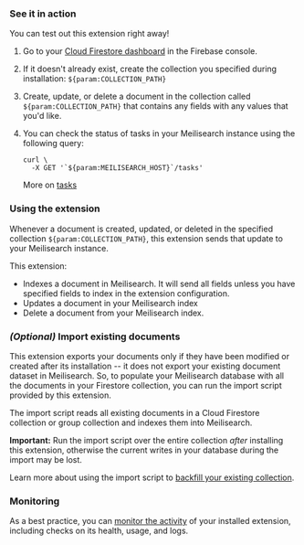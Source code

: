 ### See it in action

You can test out this extension right away!

1.  Go to your [Cloud Firestore dashboard](https://console.firebase.google.com/project/${param:PROJECT_ID}/firestore/data) in the Firebase console.

2.  If it doesn't already exist, create the collection you specified during installation: `${param:COLLECTION_PATH}`

3.  Create, update, or delete a document in the collection called `${param:COLLECTION_PATH}` that contains any fields with any values that you'd like.

4.  You can check the status of tasks in your Meilisearch instance using the following query:

    ```
    curl \
      -X GET '`${param:MEILISEARCH_HOST}`/tasks'
    ```
    More on [tasks](https://docs.meilisearch.com/reference/api/tasks.html#tasks)

### Using the extension

Whenever a document is created, updated, or deleted in the specified collection `${param:COLLECTION_PATH}`, this extension sends that update to your Meilisearch instance.

This extension:
- Indexes a document in Meilisearch. It will send all fields unless you have specified fields to index in the extension configuration.
- Updates a document in your Meilisearch index
- Delete a document from your Meilisearch index.

### _(Optional)_ Import existing documents

This extension exports your documents only if they have been modified or created after its installation -- it does not export your existing document dataset in Meilisearch. So, to populate your Meilisearch database with all the documents in your Firestore collection, you can run the import script provided by this extension.

The import script reads all existing documents in a Cloud Firestore collection or group collection and indexes them into Meilisearch.

**Important:** Run the import script over the entire collection _after_ installing this extension, otherwise the current writes in your database during the import may be lost.

Learn more about using the import script to [backfill your existing collection](https://github.com/meilisearch/firestore-meilisearch/blob/main/guides/IMPORT_EXISTING_DOCUMENTS.md).

### Monitoring

As a best practice, you can [monitor the activity](https://firebase.google.com/docs/extensions/manage-installed-extensions#monitor) of your installed extension, including checks on its health, usage, and logs.
